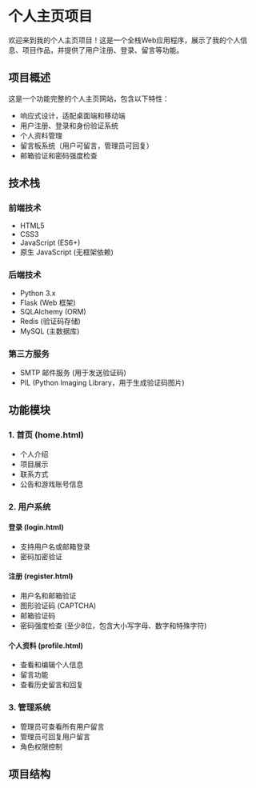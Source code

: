 # 个人主页项目

欢迎来到我的个人主页项目！这是一个全栈Web应用程序，展示了我的个人信息、项目作品，并提供了用户注册、登录、留言等功能。

## 项目概述

这是一个功能完整的个人主页网站，包含以下特性：
- 响应式设计，适配桌面端和移动端
- 用户注册、登录和身份验证系统
- 个人资料管理
- 留言板系统（用户可留言，管理员可回复）
- 邮箱验证和密码强度检查

## 技术栈

### 前端技术
- HTML5
- CSS3
- JavaScript (ES6+)
- 原生 JavaScript (无框架依赖)

### 后端技术
- Python 3.x
- Flask (Web 框架)
- SQLAlchemy (ORM)
- Redis (验证码存储)
- MySQL (主数据库)

### 第三方服务
- SMTP 邮件服务 (用于发送验证码)
- PIL (Python Imaging Library，用于生成验证码图片)

## 功能模块

### 1. 首页 (home.html)
- 个人介绍
- 项目展示
- 联系方式
- 公告和游戏账号信息

### 2. 用户系统
#### 登录 (login.html)
- 支持用户名或邮箱登录
- 密码加密验证

#### 注册 (register.html)
- 用户名和邮箱验证
- 图形验证码 (CAPTCHA)
- 邮箱验证码
- 密码强度检查 (至少8位，包含大小写字母、数字和特殊字符)

#### 个人资料 (profile.html)
- 查看和编辑个人信息
- 留言功能
- 查看历史留言和回复

### 3. 管理系统
- 管理员可查看所有用户留言
- 管理员可回复用户留言
- 角色权限控制

## 项目结构
